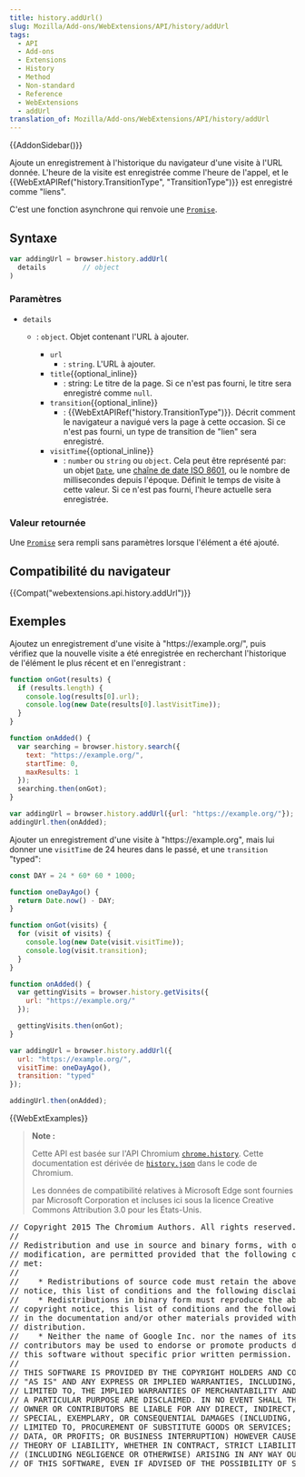 ```yaml
---
title: history.addUrl()
slug: Mozilla/Add-ons/WebExtensions/API/history/addUrl
tags:
  - API
  - Add-ons
  - Extensions
  - History
  - Method
  - Non-standard
  - Reference
  - WebExtensions
  - addUrl
translation_of: Mozilla/Add-ons/WebExtensions/API/history/addUrl
---
```

{{AddonSidebar()}}

Ajoute un enregistrement à l'historique du navigateur d'une visite à l'URL donnée. L'heure de la visite est enregistrée comme l'heure de l'appel, et le {{WebExtAPIRef("history.TransitionType", "TransitionType")}} est enregistré comme "liens".

C'est une fonction asynchrone qui renvoie une [`Promise`](/fr/docs/Web/JavaScript/Reference/Objets_globaux/Promise).

## Syntaxe

```js
var addingUrl = browser.history.addUrl(
  details         // object
)
```

### Paramètres

- `details`

  - : `object`. Objet contenant l'URL à ajouter.

    - `url`
      - : `string`. L'URL à ajouter.
    - `title`{{optional_inline}}
      - : string: Le titre de la page. Si ce n'est pas fourni, le titre sera enregistré comme `null`.
    - `transition`{{optional_inline}}
      - : {{WebExtAPIRef("history.TransitionType")}}. Décrit comment le navigateur a navigué vers la page à cette occasion. Si ce n'est pas fourni, un type de transition de "lien" sera enregistré.
    - `visitTime`{{optional_inline}}
      - : `number` ou `string` ou `object`. Cela peut être représenté par: un objet [`Date`](/fr/docs/Web/JavaScript/Reference/Global_Objects/Date), une  [chaîne de date ISO 8601](http://www.iso.org/iso/home/standards/iso8601.htm), ou le nombre de millisecondes depuis l'époque. Définit le temps de visite à cette valeur. Si ce n'est pas fourni, l'heure actuelle sera enregistrée.

### Valeur retournée

Une [`Promise`](/fr/docs/Web/JavaScript/Reference/Objets_globaux/Promise) sera rempli sans paramètres lorsque l'élément a été ajouté.

## Compatibilité du navigateur

{{Compat("webextensions.api.history.addUrl")}}

## Exemples

Ajoutez un enregistrement d'une visite à "https\://example.org/", puis vérifiez que la nouvelle visite a été enregistrée en recherchant l'historique de l'élément le plus récent et en l'enregistrant :

```js
function onGot(results) {
  if (results.length) {
    console.log(results[0].url);
    console.log(new Date(results[0].lastVisitTime));
  }
}

function onAdded() {
  var searching = browser.history.search({
    text: "https://example.org/",
    startTime: 0,
    maxResults: 1
  });
  searching.then(onGot);
}

var addingUrl = browser.history.addUrl({url: "https://example.org/"});
addingUrl.then(onAdded);
```

Ajouter un enregistrement d'une visite à "https\://example.org", mais lui donner une `visitTime` de 24 heures dans le passé, et une `transition`  "typed":

```js
const DAY = 24 * 60* 60 * 1000;

function oneDayAgo() {
  return Date.now() - DAY;
}

function onGot(visits) {
  for (visit of visits) {
    console.log(new Date(visit.visitTime));
    console.log(visit.transition);
  }
}

function onAdded() {
  var gettingVisits = browser.history.getVisits({
    url: "https://example.org/"
  });

  gettingVisits.then(onGot);
}

var addingUrl = browser.history.addUrl({
  url: "https://example.org/",
  visitTime: oneDayAgo(),
  transition: "typed"
});

addingUrl.then(onAdded);
```

{{WebExtExamples}}

> **Note :**
>
> Cette API est basée sur l'API Chromium [`chrome.history`](https://developer.chrome.com/extensions/history). Cette documentation est dérivée de [`history.json`](https://chromium.googlesource.com/chromium/src/+/master/chrome/common/extensions/api/history.json) dans le code de Chromium.
>
> Les données de compatibilité relatives à Microsoft Edge sont fournies par Microsoft Corporation et incluses ici sous la licence Creative Commons Attribution 3.0 pour les États-Unis.

<div class="hidden"><pre>// Copyright 2015 The Chromium Authors. All rights reserved.
//
// Redistribution and use in source and binary forms, with or without
// modification, are permitted provided that the following conditions are
// met:
//
//    * Redistributions of source code must retain the above copyright
// notice, this list of conditions and the following disclaimer.
//    * Redistributions in binary form must reproduce the above
// copyright notice, this list of conditions and the following disclaimer
// in the documentation and/or other materials provided with the
// distribution.
//    * Neither the name of Google Inc. nor the names of its
// contributors may be used to endorse or promote products derived from
// this software without specific prior written permission.
//
// THIS SOFTWARE IS PROVIDED BY THE COPYRIGHT HOLDERS AND CONTRIBUTORS
// "AS IS" AND ANY EXPRESS OR IMPLIED WARRANTIES, INCLUDING, BUT NOT
// LIMITED TO, THE IMPLIED WARRANTIES OF MERCHANTABILITY AND FITNESS FOR
// A PARTICULAR PURPOSE ARE DISCLAIMED. IN NO EVENT SHALL THE COPYRIGHT
// OWNER OR CONTRIBUTORS BE LIABLE FOR ANY DIRECT, INDIRECT, INCIDENTAL,
// SPECIAL, EXEMPLARY, OR CONSEQUENTIAL DAMAGES (INCLUDING, BUT NOT
// LIMITED TO, PROCUREMENT OF SUBSTITUTE GOODS OR SERVICES; LOSS OF USE,
// DATA, OR PROFITS; OR BUSINESS INTERRUPTION) HOWEVER CAUSED AND ON ANY
// THEORY OF LIABILITY, WHETHER IN CONTRACT, STRICT LIABILITY, OR TORT
// (INCLUDING NEGLIGENCE OR OTHERWISE) ARISING IN ANY WAY OUT OF THE USE
// OF THIS SOFTWARE, EVEN IF ADVISED OF THE POSSIBILITY OF SUCH DAMAGE.
</pre></div>
